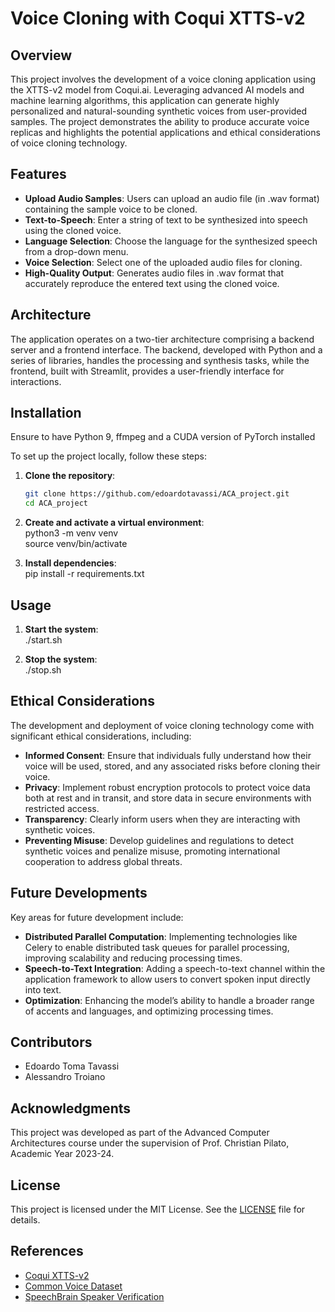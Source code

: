 # Voice Cloning with Coqui XTTS-v2

## Overview

This project involves the development of a voice cloning application using the XTTS-v2 model from Coqui.ai. Leveraging advanced AI models and machine learning algorithms, this application can generate highly personalized and natural-sounding synthetic voices from user-provided samples. The project demonstrates the ability to produce accurate voice replicas and highlights the potential applications and ethical considerations of voice cloning technology.

## Features

- **Upload Audio Samples**: Users can upload an audio file (in .wav format) containing the sample voice to be cloned.
- **Text-to-Speech**: Enter a string of text to be synthesized into speech using the cloned voice.
- **Language Selection**: Choose the language for the synthesized speech from a drop-down menu.
- **Voice Selection**: Select one of the uploaded audio files for cloning.
- **High-Quality Output**: Generates audio files in .wav format that accurately reproduce the entered text using the cloned voice.

## Architecture

The application operates on a two-tier architecture comprising a backend server and a frontend interface. The backend, developed with Python and a series of libraries, handles the processing and synthesis tasks, while the frontend, built with Streamlit, provides a user-friendly interface for interactions.

## Installation

Ensure to have Python 9, ffmpeg and a CUDA version of PyTorch installed

To set up the project locally, follow these steps:

1. **Clone the repository**:
   ```bash
   git clone https://github.com/edoardotavassi/ACA_project.git  
   cd ACA_project

3. **Create and activate a virtual environment**:  
   python3 -m venv venv  
   source venv/bin/activate

4. **Install dependencies**:  
   pip install -r requirements.txt

## Usage
1. **Start the system**:  
   ./start.sh

2. **Stop the system**:  
   ./stop.sh

## Ethical Considerations

The development and deployment of voice cloning technology come with significant ethical considerations, including:

- **Informed Consent**: Ensure that individuals fully understand how their voice will be used, stored, and any associated risks before cloning their voice.
- **Privacy**: Implement robust encryption protocols to protect voice data both at rest and in transit, and store data in secure environments with restricted access.
- **Transparency**: Clearly inform users when they are interacting with synthetic voices.
- **Preventing Misuse**: Develop guidelines and regulations to detect synthetic voices and penalize misuse, promoting international cooperation to address global threats.

## Future Developments

Key areas for future development include:

- **Distributed Parallel Computation**: Implementing technologies like Celery to enable distributed task queues for parallel processing, improving scalability and reducing processing times.
- **Speech-to-Text Integration**: Adding a speech-to-text channel within the application framework to allow users to convert spoken input directly into text.
- **Optimization**: Enhancing the model’s ability to handle a broader range of accents and languages, and optimizing processing times.

## Contributors

- Edoardo Toma Tavassi
- Alessandro Troiano

## Acknowledgments

This project was developed as part of the Advanced Computer Architectures course under the supervision of Prof. Christian Pilato, Academic Year 2023-24.

## License

This project is licensed under the MIT License. See the [LICENSE](LICENSE) file for details.

## References

- [Coqui XTTS-v2](https://huggingface.co/coqui/XTTS-v2)
- [Common Voice Dataset](https://commonvoice.mozilla.org/en/datasets)
- [SpeechBrain Speaker Verification](https://huggingface.co/speechbrain/spkrec-resnet-voxceleb)
